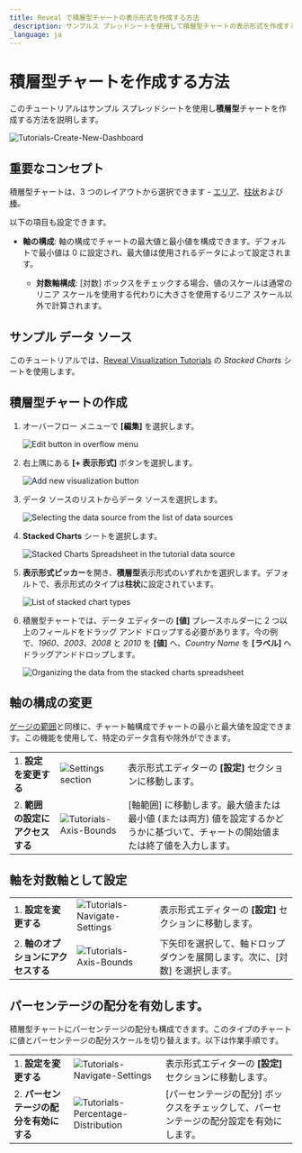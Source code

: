 ```yaml
---
title: Reveal で積層型チャートの表示形式を作成する方法
_description: サンプルス プレッドシートを使用して積層型チャートの表示形式を作成する方法を説明します。
_language: ja
---
```


# 積層型チャートを作成する方法

このチュートリアルはサンプル スプレッドシートを使用し**積層型**チャートを作成する方法を説明します。

![Tutorials-Create-New-Dashboard](images/different-stacked-charts-example.png)  

## 重要なコンセプト

積層型チャートは、3 つのレイアウトから選択できます - [エリア](#積層型チャートの作成)、[柱状](#積層型チャートの作成)および[棒](#積層型チャートの作成)。

以下の項目も設定できます。

  - **軸の構成**: 軸の構成でチャートの最大値と最小値を構成できます。デフォルトで最小値は 0 に設定され、最大値は使用されるデータによって設定されます。

      - **対数軸構成**: [対数] ボックスをチェックする場合、値のスケールは通常のリニア スケールを使用する代わりに大きさを使用するリニア スケール以外で計算されます。

## サンプル データ ソース

このチュートリアルでは、<a href="/data/Reveal_Visualization_Tutorials.xlsx" download>Reveal Visualization Tutorials</a> の *Stacked Charts* シートを使用します。


## 積層型チャートの作成

1. オーバーフロー メニューで **[編集]** を選択します。

   ![Edit button in overflow menu](images/overflow-edit-option.png)                                      

2. 右上隅にある **[+ 表示形式]** ボタンを選択します。

   ![Add new visualization button](images/add-visualization-button.png)                                      

3. データ ソースのリストからデータ ソースを選択します。

   ![Selecting the data source from the list of data sources](images/visualization-tutorials-sample.png)                                          

4. **Stacked Charts** シートを選択します。 

   ![Stacked Charts Spreadsheet in the tutorial data source](images/stacked-chart-spreadsheet-data-source-details-dialog.png)

5. **表示形式ピッカー**を開き、**積層型**表示形式のいずれかを選択します。デフォルトで、表示形式のタイプは**柱状**に設定されています。 

   ![List of stacked chart types](images/stacked-chart-types.png) 
 
6. 積層型チャートでは、データ エディターの **[値]** プレースホルダーに 2 つ以上のフィールドをドラッグ アンド ドロップする必要があります。今の例で、*1960*、*2003*、*2008* と *2010* を **[値]** へ、*Country Name* を **[ラベル]** へドラッグアンドドロップします。

   ![Organizing the data from the stacked charts spreadsheet](images/stacked-charts-organizing-data.png)                           

## 軸の構成の変更

[ゲージの範囲](tutorials-gauge.md#ゲージ表示形式に範囲を追加する方法)と同様に、チャート軸構成でチャートの最小と最大値を設定できます。この機能を使用して、特定のデータ含有や除外ができます。

|                                        |                                                                                      |                                                                                                                                       |
| -------------------------------------- | ------------------------------------------------------------------------------------ | ------------------------------------------------------------------------------------------------------------------------------------- |
| 1\. **設定を変更する**                | ![Settings section](images/tutorials-settings.png)               | 表示形式エディターの **[設定]** セクションに移動します。                                                                           |
| 2\. **範囲の設定にアクセスする** | ![Tutorials-Axis-Bounds](images/axis-bounds.png)                           | [軸範囲] に移動します。最大値または最小値 (または両方) 値を設定するかどうかに基づいて、チャートの開始値または終了値を入力します。  |                                                                                                          

## 軸を対数軸として設定

|                                           |                                                                          |                                                             |
| ----------------------------------------- | ------------------------------------------------------------------------ | ----------------------------------------------------------- |
| 1\. **設定を変更する**                   | ![Tutorials-Navigate-Settings](images/tutorials-settings.png)   | 表示形式エディターの **[設定]** セクションに移動します。 |
| 2\. **軸のオプションにアクセスする**            | ![Tutorials-Axis-Bounds](images/axis-bounds-logarithmic.png)               | 下矢印を選択して、軸ドロップダウンを展開します。次に、[対数] を選択します。|      

## パーセンテージの配分を有効します。

積層型チャートにパーセンテージの配分も構成できます。このタイプのチャートに値とパーセンテージの配分スケールを切り替えます。以下は作業手順です。

|                                        |                                                                                    |                                                                                           |
| -------------------------------------- | ---------------------------------------------------------------------------------- | ----------------------------------------------------------------------------------------- |
| 1\. **設定を変更する**                | ![Tutorials-Navigate-Settings](images/tutorials-settings.png)             | 表示形式エディターの **[設定]** セクションに移動します。                               |
| 2\. **パーセンテージの配分を有効にする** | ![Tutorials-Percentage-Distribution](images/percentage-distribution.png) | [パーセンテージの配分] ボックスをチェックして、パーセンテージの配分設定を有効にします。 |
